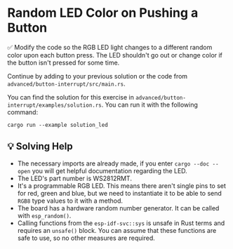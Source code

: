 # Random LED Color on Pushing a Button

✅ Modify the code so the RGB LED light changes to a different random color upon each button press. The LED shouldn't go out or change color if the button isn't pressed for some time.

Continue by adding to your previous solution or the code from `advanced/button-interrupt/src/main.rs`.

You can find the solution for this exercise in `advanced/button-interrupt/examples/solution.rs`. You can run it with the following command:

```console
cargo run --example solution_led
```

## 💡 Solving Help

* The necessary imports are already made, if you enter `cargo --doc --open` you will get helpful documentation regarding the LED.
* The LED's part number is WS2812RMT.
* It's a programmable RGB LED. This means there aren't single pins to set for red, green and blue, but we need to instantiate it to be able to send `RGB8` type values to it with a method.
* The board has a hardware random number generator. It can be called with `esp_random()`.
* Calling functions from the `esp-idf-svc::sys` is unsafe in Rust terms and requires an `unsafe()` block. You can assume that these functions are safe to use, so no other measures are required.

